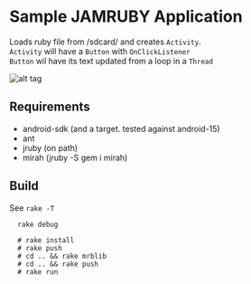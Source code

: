 Sample JAMRUBY Application
===

Loads ruby file from /sdcard/ and creates `Activity`.  
`Activity` will have a `Button` with `OnClickListener`  
`Button` wil have its text updated from a loop in a `Thread`  

![alt tag](https://raw.githubusercontent.com/ppibburr/jamruby/master/sample/screen.png)

Requirements
----
* android-sdk (and a target. tested against android-15)
* ant
* jruby (on path)
* mirah (jruby -S gem i mirah)

Build
----

See `rake -T`

```
  rake debug
  
  # rake install
  # rake push
  # cd .. && rake mrblib
  # cd .. && rake push
  # rake run
```
